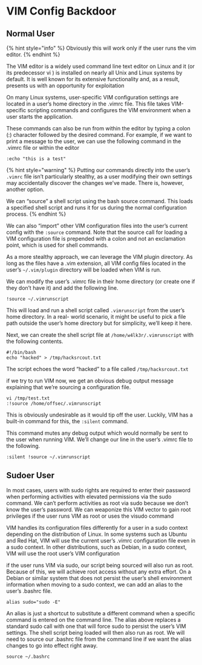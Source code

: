 # VIM Config Backdoor

## Normal User

{% hint style="info" %}
Obviously this will work only if the user runs the vim editor.
{% endhint %}

The VIM editor is a widely used command line text editor on Linux and it (or its predecessor vi ) is installed on nearly all Unix and Linux systems by default. It is well known for its extensive functionality and, as a result, presents us with an opportunity for exploitation

On many Linux systems, user-specific VIM configuration settings are located in a user’s home directory in the .vimrc file. This file takes VIM-specific scripting commands and configures the VIM environment when a user starts the application.

These commands can also be run from within the editor by typing a colon (:) character followed by the desired command. For example, if we want to print a message to the user, we can use the following command in the .vimrc file or within the editor

```
:echo "this is a test"
```

{% hint style="warning" %}
Putting our commands directly into the user’s `.vimrc` file isn’t particularly stealthy, as a user modifying their own settings may accidentally discover the changes we’ve made. There is, however, another option.

We can “source” a shell script using the bash source command. This loads a specified shell script and runs it for us during the normal configuration process.
{% endhint %}

We can also “import” other VIM configuration files into the user’s current config with the `:source` command. Note that the source call for loading a VIM configuration file is prepended with a colon and not an exclamation point, which is used for shell commands.

As a more stealthy approach, we can leverage the VIM plugin directory. As long as the files have a .vim extension, all VIM config files located in the user’s `~/.vim/plugin` directory will be loaded when VIM is run.

We can modify the user’s .vimrc file in their home directory (or create one if they don’t have it) and add the following line.

```
!source ~/.vimrunscript
```

This will load and run a shell script called `.vimrunscript` from the user’s home directory. In a real- world scenario, it might be useful to pick a file path outside the user’s home directory but for simplicity, we’ll keep it here.

Next, we can create the shell script file at `/home/w4lk3r/.vimrunscript` with the following contents.

```
#!/bin/bash
echo "hacked" > /tmp/hacksrcout.txt
```

The script echoes the word “hacked” to a file called `/tmp/hacksrcout.txt`

if we try to run VIM now, we get an obvious debug output message explaining that we’re sourcing a configuration file.

```
vi /tmp/test.txt
:!source /home/offsec/.vimrunscript
```

This is obviously undesirable as it would tip off the user. Luckily, VIM has a built-in command for this, the `:silent` command.

This command mutes any debug output which would normally be sent to the user when running VIM. We’ll change our line in the user’s .vimrc file to the following.

```
:silent !source ~/.vimrunscript
```

## Sudoer User

In most cases, users with sudo rights are required to enter their password when performing activities with elevated permissions via the sudo command. We can’t perform activities as root via sudo because we don’t know the user’s password. We can weaponize this VIM vector to gain root privileges if the user runs VIM as root or uses the visudo command

VIM handles its configuration files differently for a user in a sudo context depending on the distribution of Linux. In some systems such as Ubuntu and Red Hat, VIM will use the current user’s .vimrc configuration file even in a sudo context. In other distributions, such as Debian, in a sudo context, VIM will use the root user’s VIM configuration

if the user runs VIM via sudo, our script being sourced will also run as root. Because of this, we will achieve root access without any extra effort. On a Debian or similar system that does not persist the user’s shell environment information when moving to a sudo context, we can add an alias to the user’s .bashrc file.

```
alias sudo="sudo -E"
```

An alias is just a shortcut to substitute a different command when a specific command is entered on the command line. The alias above replaces a standard sudo call with one that will force sudo to persist the user’s VIM settings. The shell script being loaded will then also run as root. We will need to source our .bashrc file from the command line if we want the alias changes to go into effect right away.

```
source ~/.bashrc
```
